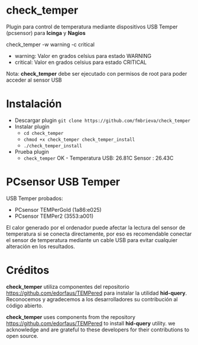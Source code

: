 # check_temper
Plugin para control de temperatura mediante dispositivos USB Temper (pcsensor) para **Icinga** y **Nagios**

check_temper -w warning -c critical

- warning: Valor en grados celsius para estado WARNING
- critical: Valor en grados celsius para estado CRITICAL

Nota: **check_temper** debe ser ejecutado con permisos de root para poder acceder al sensor USB

# Instalación

- Descargar plugin ```git clone https://github.com/fmbrieva/check_temper```
- Instalar plugin
   - ```cd check_temper```
   - ```chmod +x check_temper check_temper_install```
   - ```./check_temper_install```
 - Prueba plugin
   -  ```check_temper```
         OK - Temperatura USB: 26.81C Sensor : 26.43C
 

# PCsensor USB Temper 
USB Temper probados:
- PCsensor TEMPerGold (1a86:e025)
- PCsensor TEMPer2 (3553:a001)

El calor generado por el ordenador puede afectar la lectura del sensor de temperatura si se conecta directamente, por eso es recomendable conectar el sensor de temperatura mediante un cable USB para evitar cualquier alteración en los resultados.

# Créditos
**check_temper** utiliza componentes del repositorio https://github.com/edorfaus/TEMPered para instalar la utilidad **hid-query**. Reconocemos y agradecemos a los desarrolladores su contribución al código abierto.

**check_temper** uses components from the repository https://github.com/edorfaus/TEMPered to install **hid-query** utility. we acknowledge and are grateful to these developers for their contributions to open source.

